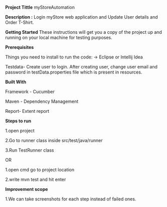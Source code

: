 **Project Tittle** myStoreAutomation

**Description :** Login myStore web application and Update User details and Order T-Shirt.

**Getting Started** These instructions will get you a copy of the project up and running on your local machine for testing purposes.

**Prerequisites**

Things you need to install to run the code: -> Eclipse or Intellij Idea

Testdata- Create user to login. After creating user, change user email and password in testData.properties file which is present in resources.

**Built With**

Framework - Cucumber

Maven - Dependency Management

Report- Extent report

**Steps to run**

1.open project

2.Go to runner class inside src/test/java/runner

3.Run TestRunner class

OR

1.open cmd go to project location

2.write mvn test and hit enter

**Improvement scope**

1.We can take screenshots for each step instead of failed ones.

